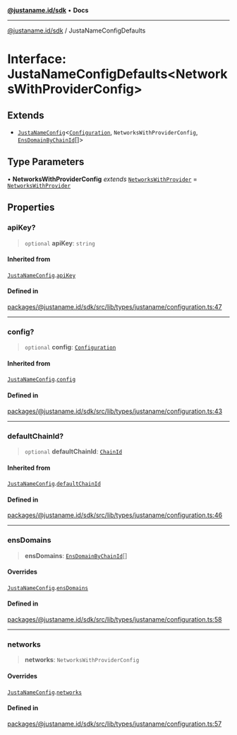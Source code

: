 [**@justaname.id/sdk**](../README.md) • **Docs**

***

[@justaname.id/sdk](../globals.md) / JustaNameConfigDefaults

# Interface: JustaNameConfigDefaults\<NetworksWithProviderConfig\>

## Extends

- [`JustaNameConfig`](JustaNameConfig.md)\<[`Configuration`](Configuration.md), `NetworksWithProviderConfig`, [`EnsDomainByChainId`](EnsDomainByChainId.md)[]\>

## Type Parameters

• **NetworksWithProviderConfig** *extends* [`NetworksWithProvider`](../type-aliases/NetworksWithProvider.md) = [`NetworksWithProvider`](../type-aliases/NetworksWithProvider.md)

## Properties

### apiKey?

> `optional` **apiKey**: `string`

#### Inherited from

[`JustaNameConfig`](JustaNameConfig.md).[`apiKey`](JustaNameConfig.md#apikey)

#### Defined in

[packages/@justaname.id/sdk/src/lib/types/justaname/configuration.ts:47](https://github.com/JustaName-id/JustaName-sdk/blob/7430def13fc61cd3fc8b89d25e0869ee390cc2d0/packages/@justaname.id/sdk/src/lib/types/justaname/configuration.ts#L47)

***

### config?

> `optional` **config**: [`Configuration`](Configuration.md)

#### Inherited from

[`JustaNameConfig`](JustaNameConfig.md).[`config`](JustaNameConfig.md#config)

#### Defined in

[packages/@justaname.id/sdk/src/lib/types/justaname/configuration.ts:43](https://github.com/JustaName-id/JustaName-sdk/blob/7430def13fc61cd3fc8b89d25e0869ee390cc2d0/packages/@justaname.id/sdk/src/lib/types/justaname/configuration.ts#L43)

***

### defaultChainId?

> `optional` **defaultChainId**: [`ChainId`](../type-aliases/ChainId.md)

#### Inherited from

[`JustaNameConfig`](JustaNameConfig.md).[`defaultChainId`](JustaNameConfig.md#defaultchainid)

#### Defined in

[packages/@justaname.id/sdk/src/lib/types/justaname/configuration.ts:46](https://github.com/JustaName-id/JustaName-sdk/blob/7430def13fc61cd3fc8b89d25e0869ee390cc2d0/packages/@justaname.id/sdk/src/lib/types/justaname/configuration.ts#L46)

***

### ensDomains

> **ensDomains**: [`EnsDomainByChainId`](EnsDomainByChainId.md)[]

#### Overrides

[`JustaNameConfig`](JustaNameConfig.md).[`ensDomains`](JustaNameConfig.md#ensdomains)

#### Defined in

[packages/@justaname.id/sdk/src/lib/types/justaname/configuration.ts:58](https://github.com/JustaName-id/JustaName-sdk/blob/7430def13fc61cd3fc8b89d25e0869ee390cc2d0/packages/@justaname.id/sdk/src/lib/types/justaname/configuration.ts#L58)

***

### networks

> **networks**: `NetworksWithProviderConfig`

#### Overrides

[`JustaNameConfig`](JustaNameConfig.md).[`networks`](JustaNameConfig.md#networks)

#### Defined in

[packages/@justaname.id/sdk/src/lib/types/justaname/configuration.ts:57](https://github.com/JustaName-id/JustaName-sdk/blob/7430def13fc61cd3fc8b89d25e0869ee390cc2d0/packages/@justaname.id/sdk/src/lib/types/justaname/configuration.ts#L57)
